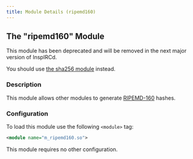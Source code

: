 ```yaml
---
title: Module Details (ripemd160)
---
```


## The "ripemd160" Module

<div class="alert alert-danger" role="alert" markdown="1">

This module has been deprecated and will be removed in the next major version of InspIRCd.

You should use [the sha256 module](/2/modules/sha256) instead.

</div>

### Description

This module allows other modules to generate [RIPEMD-160](https://en.wikipedia.org/wiki/RIPEMD) hashes.

### Configuration

To load this module use the following `<module>` tag:

```xml
<module name="m_ripemd160.so">
```

This module requires no other configuration.
